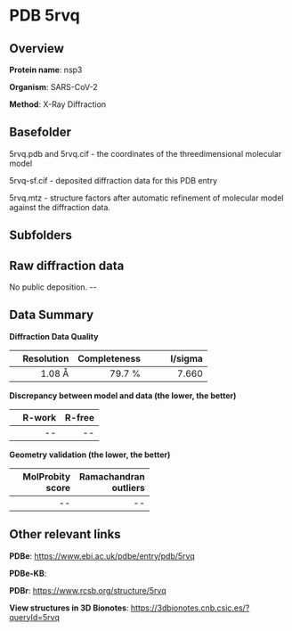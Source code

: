 # PDB 5rvq

## Overview

**Protein name**: nsp3

**Organism**: SARS-CoV-2

**Method**: X-Ray Diffraction



## Basefolder

5rvq.pdb and 5rvq.cif - the coordinates of the threedimensional molecular model

5rvq-sf.cif - deposited diffraction data for this PDB entry

5rvq.mtz - structure factors after automatic refinement of molecular model against the diffraction data.

## Subfolders









## Raw diffraction data

No public deposition. --<br> 

## Data Summary
**Diffraction Data Quality**

|   | Resolution | Completeness| I/sigma |
|---|-------------:|----------------:|--------------:|
|   |1.08 Å|79.7  %|<img width=50/>7.660|

**Discrepancy between model and data (the lower, the better)**

|   | **R-work**| **R-free**   
|---|-------------:|----------------:|           
||--|--|

**Geometry validation (the lower, the better)**

|   |**MolProbity<br>score**| **Ramachandran<br>outliers** 
|---|-------------:|----------------:|
||--|--|

 

 



## Other relevant links 
**PDBe**:  https://www.ebi.ac.uk/pdbe/entry/pdb/5rvq

**PDBe-KB**:  
 
**PDBr**: https://www.rcsb.org/structure/5rvq 

**View structures in 3D Bionotes**: https://3dbionotes.cnb.csic.es/?queryId=5rvq

